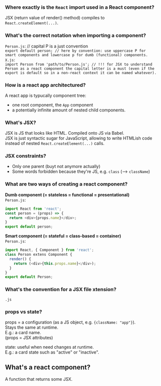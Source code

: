 ### Where exactly is the `React` import used in a React component?   
JSX (return value of render() method) compiles to `React.createElement(...)`.    

### What's the correct notation when importing a component?  
`Person.js`: // capital P is a just convention  
`export default person; // here by convention: use uppercase P for smart components and lowercase p for dumb (functional) components.`  
`X.js`:   
`import Person from 'path/to/Person.js'; // !!! for JSX to understand Person as a react component the capital letter is a must (even if the export is default so in a non-react context it can be named whatever).` 

### How is a react app architectured?  
A react app is typucally component tree:  
* one root component, the `App` component   
* a potentially infinite amount of nested child components.

### What's JSX?  
JSX is JS that looks like HTML. Compiled onto JS via Babel.  
JSX is just syntactic sugar for JavaScript, allowing to write HTMLish code instead of nested `React.createElement(...)` calls.

### JSX constraints? 
* Only one parent (buyt not anymore actually)  
* Some words forbidden because they're JS, e.g. `class` (--> `className`) 

### What are two ways of creating a react component?  
**Dumb component (= stateless = functional = presentational)**  
`Person.js`:   
```javascript
import React from 'react';   
const person = (props) => {  
  return <div>{props.name}</div>;  
}  
export default person;
```  

**Smart component (= stateful = class-based = container)**   
`Person.js`:   
```javascript
import React, { Component } from 'react';   
class Person extens Component {  
  render() {
    return (<div>{this.props.name}</div>);  
  }
}  
export default Person;
```   

### What's the convention for a JSX file xtension?  
`.js`

### props vs state?   

props = a configuration (as a JS object, e.g. `{className: "app"}`).  
Stays the same at runtime.   
E.g.: a card name.  
(props = JSX attributes)

state: useful when need changes at runtime.  
E.g.: a card state such as "active" or "inactive". 

## What's a react component?  
A function that returns some JSX.
